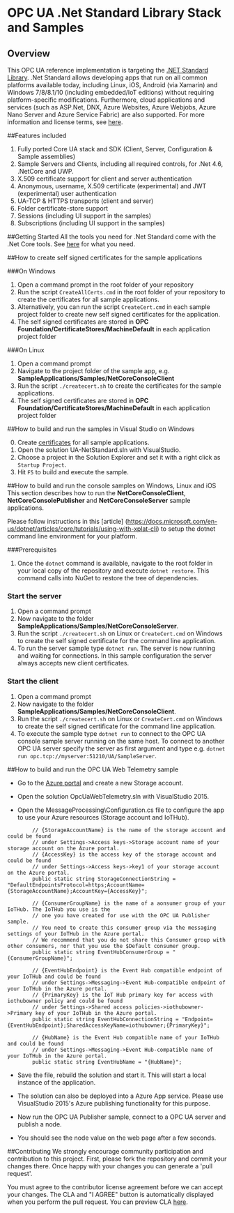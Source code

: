 # OPC UA .Net Standard Library Stack and Samples

## Overview
This OPC UA reference implementation is targeting the [.NET Standard Library](https://docs.microsoft.com/en-us/dotnet/articles/standard/library). .Net Standard allows developing apps that run on all common platforms available today, including Linux, iOS, Android (via Xamarin) and Windows 7/8/8.1/10 (including embedded/IoT editions) without requiring platform-specific modifications. Furthermore, cloud applications and services (such as ASP.Net, DNX, Azure Websites, Azure Webjobs, Azure Nano Server and Azure Service Fabric) are also supported. For more information and license terms, see [here](http://opcfoundation.github.io/UA-.NETStandardLibrary).

##Features included
1. Fully ported Core UA stack and SDK (Client, Server, Configuration & Sample assemblies)
2. Sample Servers and Clients, including all required controls, for .Net 4.6, .NetCore and UWP.
3. X.509 certificate support for client and server authentication
4. Anonymous, username, X.509 certificate (experimental) and JWT (experimental) user authentication
5. UA-TCP & HTTPS transports (client and server)
6. Folder certificate-store support
7. Sessions (including UI support in the samples)
8. Subscriptions (including UI support in the samples)

##Getting Started
All the tools you need for .Net Standard come with the .Net Core tools. See [here](https://docs.microsoft.com/en-us/dotnet/articles/core/getting-started) for what you need.

<a name="certificates"/>
##How to create self signed certificates for the sample applications

###On Windows
1. Open a command prompt in the root folder of your repository
2. Run the script `CreateAllCerts.cmd` in the root folder of your repository to create the certificates for all sample applications.
3. Alternatively, you can run the script `CreateCert.cmd` in each sample project folder to create new self signed certificates for the application.
4. The self signed certificates are stored in **OPC Foundation/CertificateStores/MachineDefault** in each application project folder

###On Linux
1. Open a command prompt 
2. Navigate to the project folder of the sample app, e.g. **SampleApplications/Samples/NetCoreConsoleClient**
3. Run the script `./createcert.sh` to create the certificates for the sample applications.
4. The self signed certificates are stored in **OPC Foundation/CertificateStores/MachineDefault** in each application project folder

##How to build and run the samples in Visual Studio on Windows

0. Create [certificates](#certificates) for all sample applications.
1. Open the solution UA-NetStandard.sln with VisualStudio.
2. Choose a project in the Solution Explorer and set it with a right click as `Startup Project`.
3. Hit `F5` to build and execute the sample.
 
##How to build and run the console samples on Windows, Linux and iOS
This section describes how to run the **NetCoreConsoleClient**, **NetCoreConsolePublisher** and **NetCoreConsoleServer** sample applications.

Please follow instructions in this [article] (https://docs.microsoft.com/en-us/dotnet/articles/core/tutorials/using-with-xplat-cli) to setup the dotnet command line environment for your platform. 

###Prerequisites
1. Once the `dotnet` command is available, navigate to the root folder in your local copy of the repository and execute `dotnet restore`. This command calls into NuGet to restore the tree of dependencies.
 
### Start the server 
1. Open a command prompt 
2. Now navigate to the folder **SampleApplications/Samples/NetCoreConsoleServer**. 
3. Run the script `./createcert.sh` on Linux or `CreateCert.cmd` on Windows to create the self signed certificate for the command line application.
4. To run the server sample type `dotnet run`. The server is now running and waiting for connections. In this sample configuration the server always accepts new client certificates. 
 
### Start the client 
1. Open a command prompt 
4. Now navigate to the folder **SampleApplications/Samples/NetCoreConsoleClient**. 
5. Run the script `./createcert.sh` on Linux or `CreateCert.cmd` on Windows to create the self signed certificate for the command line application.
6. To execute the sample type `dotnet run` to connect to the OPC UA console sample server running on the same host. To connect to another OPC UA server specify the server as first argument and type e.g. `dotnet run opc.tcp://myserver:51210/UA/SampleServer`.

##How to build and run the OPC UA Web Telemetry sample

* Go to the [Azure portal](https://portal.azure.com/) and create a new Storage account.

* Open the solution OpcUaWebTelemetry.sln with VisualStudio 2015.

* Open the MessageProcessing\Configuration.cs file to configure the app to use your Azure resources (Storage account and IoTHub).
```
        // {StorageAccountName} is the name of the storage account and could be found 
        // under Settings->Access keys->Storage account name of your storage account on the Azure portal.
        // {AccessKey} is the access key of the storage account and could be found 
        // under Settings->Access keys->key1 of your storage account on the Azure portal.
        public static string StorageConnectionString = "DefaultEndpointsProtocol=https;AccountName={StorageAccountName};AccountKey={AccessKey}";

        // {ConsumerGroupName} is the name of a aonsumer group of your IoTHub. The IoTHub you use is the
        // one you have created for use with the OPC UA Publisher sample.
        // You need to create this consumer group via the messaging settings of your IoTHub in the Azure portal. 
        // We recommend that you do not share this Consumer group with other consumers, nor that you use the $Default consumer group. 
        public static string EventHubConsumerGroup = "{ConsumerGroupName}";

        // {EventHubEndpoint} is the Event Hub compatible endpoint of your IoTHub and could be found 
        // under Settings->Messaging->Event Hub-compatible endpoint of your IoTHub in the Azure portal.
        // {PrimaryKey} is the IoT Hub primary key for access with iothubowner policy and could be found
        // under Settings->Shared access policies->iothubowner->Primary key of your IoTHub in the Azure portal.  
        public static string EventHubConnectionString = "Endpoint={EventHubEndpoint};SharedAccessKeyName=iothubowner;{PrimaryKey}";

        // {HubName} is the Event Hub compatible name of your IoTHub and could be found 
        // under Settings->Messaging->Event Hub-compatible name of your IoTHub in the Azure portal.
        public static string EventHubName = "{HubName}";
```
* Save the file, rebuild the solution and start it. This will start a local instance of the application.

* The solution can also be deployed into a Azure App service. Please use VisualStudio 2015's Azure publishing functionality for this purpose.

* Now run the OPC UA Publisher sample, connect to a OPC UA server and publish a node.

* You should see the node value on the web page after a few seconds.

##Contributing
We strongly encourage community participation and contribution to this project. First, please fork the repository and commit your changes there. Once happy with your changes you can generate a 'pull request'.

You must agree to the contributor license agreement before we can accept your changes. The CLA and "I AGREE" button is automatically displayed when you perform the pull request. You can preview CLA [here](https://opcfoundation.org/license/cla/ContributorLicenseAgreementv1.0.pdf).
